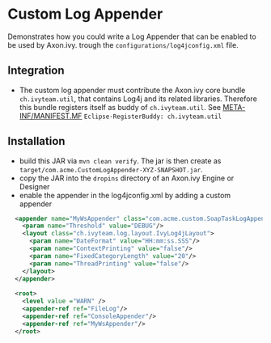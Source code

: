 # Custom Log Appender
Demonstrates how you could write a Log Appender that can be enabled to be used by Axon.ivy. trough the `configurations/log4jconfig.xml` file.

## Integration
- The custom log appender must contribute the Axon.ivy core bundle `ch.ivyteam.util`, that contains Log4j and its related libraries. Therefore this bundle registers itself as buddy of `ch.ivyteam.util`. See [META-INF/MANIFEST.MF](https://github.com/ivy-samples/tomcatValve/blob/master/CustomLogAppender/META-INF/MANIFEST.MF) `Eclipse-RegisterBuddy: ch.ivyteam.util`

## Installation
- build this JAR via `mvn clean verify`. The jar is then create as `target/com.acme.CustomLogAppender-XYZ-SNAPSHOT.jar`.
- copy the JAR into the `dropins` directory of an Axon.ivy Engine or Designer
- enable the appender in the log4jconfig.xml by adding a custom appender
```xml
  <appender name="MyWsAppender" class="com.acme.custom.SoapTaskLogAppender">
    <param name="Threshold" value="DEBUG"/>
    <layout class="ch.ivyteam.log.layout.IvyLog4jLayout">
      <param name="DateFormat" value="HH:mm:ss.SSS"/>
      <param name="ContextPrinting" value="false"/>
      <param name="FixedCategoryLength" value="20"/>
      <param name="ThreadPrinting" value="false"/>
    </layout>
  </appender>
  
  <root> 
    <level value ="WARN" /> 
    <appender-ref ref="FileLog"/> 
    <appender-ref ref="ConsoleAppender"/> 
    <appender-ref ref="MyWsAppender"/>
  </root>
```
